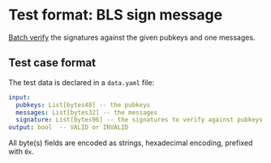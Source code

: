 # Test format: BLS sign message

[Batch verify](https://ethresear.ch/t/fast-verification-of-multiple-bls-signatures/5407) the signatures against the given pubkeys and one messages.

## Test case format

The test data is declared in a `data.yaml` file:

```yaml
input:
  pubkeys: List[bytes48] -- the pubkeys
  messages: List[bytes32] -- the messages
  signature: List[bytes96] -- the signatures to verify against pubkeys and messages
output: bool  -- VALID or INVALID
```

All byte(s) fields are encoded as strings, hexadecimal encoding, prefixed with `0x`.
